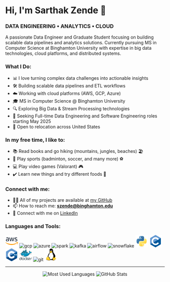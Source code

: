 # Hi, I'm Sarthak Zende 👋

### DATA ENGINEERING • ANALYTICS • CLOUD

A passionate Data Engineer and Graduate Student focusing on building scalable data pipelines and analytics solutions. Currently pursuing MS in Computer Science at Binghamton University with expertise in big data technologies, cloud platforms, and distributed systems.

### What I Do:
- 📊 I love turning complex data challenges into actionable insights
- 🛠️ Building scalable data pipelines and ETL workflows
- ☁️ Working with cloud platforms (AWS, GCP, Azure)
- 🎓 MS in Computer Science @ Binghamton University
- 🔍 Exploring Big Data & Stream Processing technologies 
- 🎯 Seeking Full-time Data Engineering and Software Engineering roles starting May 2025
- 💼 Open to relocation across United States

### In my free time, I like to:
- 📚 Read books and go hiking (mountains, jungles, beaches) 🏖️
- 🏸 Play sports (badminton, soccer, and many more) ⚽
- 💻 Play video games (Valorant) 🎮
- ✔️ Learn new things and try different foods 🍣

### Connect with me:
* 👨‍💻 All of my projects are available at [my GitHub](https://github.com/SarthakZende379)
* 📫 How to reach me: **szende@binghamton.edu**
* 🔗 Connect with me on [LinkedIn](https://www.linkedin.com/in/sarthakzende/)

### Languages and Tools:
<p align="left">
<!-- Cloud -->
<img src="https://raw.githubusercontent.com/devicons/devicon/master/icons/amazonwebservices/amazonwebservices-original-wordmark.svg" alt="aws" width="40" height="40"/>
<img src="https://www.vectorlogo.zone/logos/google_cloud/google_cloud-icon.svg" alt="gcp" width="40" height="40"/>
<img src="https://www.vectorlogo.zone/logos/microsoft_azure/microsoft_azure-icon.svg" alt="azure" width="40" height="40"/>

<!-- Data Tools -->
<img src="https://www.vectorlogo.zone/logos/apache_spark/apache_spark-icon.svg" alt="spark" width="40" height="40"/>
<img src="https://www.vectorlogo.zone/logos/apache_kafka/apache_kafka-icon.svg" alt="kafka" width="40" height="40"/>
<img src="https://www.vectorlogo.zone/logos/apache_airflow/apache_airflow-icon.svg" alt="airflow" width="40" height="40"/>
<img src="https://www.vectorlogo.zone/logos/snowflake/snowflake-icon.svg" alt="snowflake" width="40" height="40"/>

<!-- Programming Languages -->
<img src="https://raw.githubusercontent.com/devicons/devicon/master/icons/python/python-original.svg" alt="python" width="40" height="40"/>
<img src="https://raw.githubusercontent.com/devicons/devicon/master/icons/c/c-original.svg" alt="c" width="40" height="40"/>
<img src="https://raw.githubusercontent.com/devicons/devicon/master/icons/cplusplus/cplusplus-original.svg" alt="cplusplus" width="40" height="40"/>

<!-- DevOps Tools -->
<img src="https://raw.githubusercontent.com/devicons/devicon/master/icons/docker/docker-original-wordmark.svg" alt="docker" width="40" height="40"/>
<img src="https://www.vectorlogo.zone/logos/git-scm/git-scm-icon.svg" alt="git" width="40" height="40"/>
<img src="https://raw.githubusercontent.com/devicons/devicon/master/icons/linux/linux-original.svg" alt="linux" width="40" height="40"/>
</p>

---

<p align="center">
<img src="https://github-readme-stats.vercel.app/api/top-langs/?username=SarthakZende379&layout=compact&theme=dark" alt="Most Used Languages" />
<img src="https://github-readme-stats.vercel.app/api?username=SarthakZende379&show_icons=true&theme=dark" alt="GitHub Stats" />
</p>
